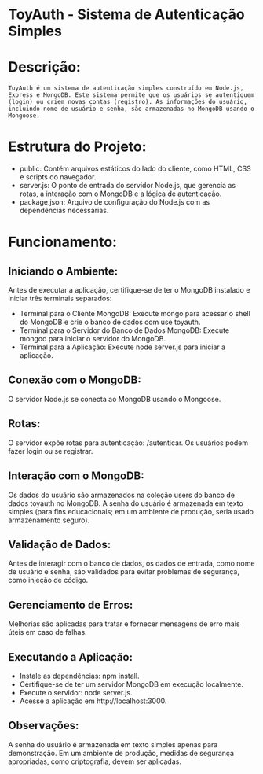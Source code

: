 # ToyAuth - Sistema de Autenticação Simples

# Descrição:
    ToyAuth é um sistema de autenticação simples construído em Node.js, Express e MongoDB. Este sistema permite que os usuários se autentiquem (login) ou criem novas contas (registro). As informações do usuário, incluindo nome de usuário e senha, são armazenadas no MongoDB usando o Mongoose.

# Estrutura do Projeto:
* public: Contém arquivos estáticos do lado do cliente, como HTML, CSS e scripts do navegador.
* server.js: O ponto de entrada do servidor Node.js, que gerencia as rotas, a interação com o MongoDB e a lógica de autenticação.
* package.json: Arquivo de configuração do Node.js com as dependências necessárias.

# Funcionamento:

## Iniciando o Ambiente:
Antes de executar a aplicação, certifique-se de ter o MongoDB instalado e iniciar três terminais separados:
* Terminal para o Cliente MongoDB: Execute mongo para acessar o shell do MongoDB e crie o banco de dados com use toyauth.
* Terminal para o Servidor do Banco de Dados MongoDB: Execute mongod para iniciar o servidor do MongoDB.
* Terminal para a Aplicação: Execute node server.js para iniciar a aplicação.

## Conexão com o MongoDB:
O servidor Node.js se conecta ao MongoDB usando o Mongoose.

## Rotas:
O servidor expõe rotas para autenticação: /autenticar.
Os usuários podem fazer login ou se registrar.

## Interação com o MongoDB:
Os dados do usuário são armazenados na coleção users do banco de dados toyauth no MongoDB.
A senha do usuário é armazenada em texto simples (para fins educacionais; em um ambiente de produção, seria usado armazenamento seguro).

## Validação de Dados:
Antes de interagir com o banco de dados, os dados de entrada, como nome de usuário e senha, são validados para evitar problemas de segurança, como injeção de código.

## Gerenciamento de Erros:
Melhorias são aplicadas para tratar e fornecer mensagens de erro mais úteis em caso de falhas.

## Executando a Aplicação:
* Instale as dependências: npm install.
* Certifique-se de ter um servidor MongoDB em execução localmente.
* Execute o servidor: node server.js.
* Acesse a aplicação em http://localhost:3000.

## Observações:
A senha do usuário é armazenada em texto simples apenas para demonstração. Em um ambiente de produção, medidas de segurança apropriadas, como criptografia, devem ser aplicadas.